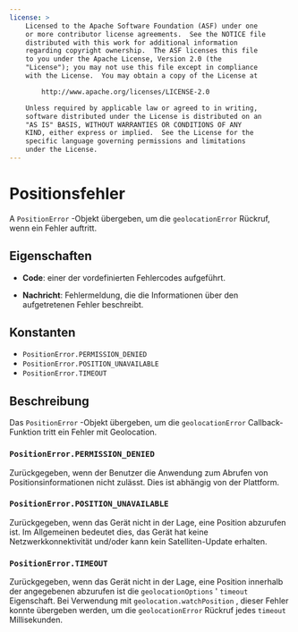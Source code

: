 ```yaml
---
license: >
    Licensed to the Apache Software Foundation (ASF) under one
    or more contributor license agreements.  See the NOTICE file
    distributed with this work for additional information
    regarding copyright ownership.  The ASF licenses this file
    to you under the Apache License, Version 2.0 (the
    "License"); you may not use this file except in compliance
    with the License.  You may obtain a copy of the License at

        http://www.apache.org/licenses/LICENSE-2.0

    Unless required by applicable law or agreed to in writing,
    software distributed under the License is distributed on an
    "AS IS" BASIS, WITHOUT WARRANTIES OR CONDITIONS OF ANY
    KIND, either express or implied.  See the License for the
    specific language governing permissions and limitations
    under the License.
---
```


# Positionsfehler

A `PositionError` -Objekt übergeben, um die `geolocationError` Rückruf, wenn ein Fehler auftritt.

## Eigenschaften

*   **Code**: einer der vordefinierten Fehlercodes aufgeführt.

*   **Nachricht**: Fehlermeldung, die die Informationen über den aufgetretenen Fehler beschreibt.

## Konstanten

*   `PositionError.PERMISSION_DENIED`
*   `PositionError.POSITION_UNAVAILABLE`
*   `PositionError.TIMEOUT`

## Beschreibung

Das `PositionError` -Objekt übergeben, um die `geolocationError` Callback-Funktion tritt ein Fehler mit Geolocation.

### `PositionError.PERMISSION_DENIED`

Zurückgegeben, wenn der Benutzer die Anwendung zum Abrufen von Positionsinformationen nicht zulässt. Dies ist abhängig von der Plattform.

### `PositionError.POSITION_UNAVAILABLE`

Zurückgegeben, wenn das Gerät nicht in der Lage, eine Position abzurufen ist. Im Allgemeinen bedeutet dies, das Gerät hat keine Netzwerkkonnektivität und/oder kann kein Satelliten-Update erhalten.

### `PositionError.TIMEOUT`

Zurückgegeben, wenn das Gerät nicht in der Lage, eine Position innerhalb der angegebenen abzurufen ist die `geolocationOptions` ' `timeout` Eigenschaft. Bei Verwendung mit `geolocation.watchPosition` , dieser Fehler konnte übergeben werden, um die `geolocationError` Rückruf jedes `timeout` Millisekunden.